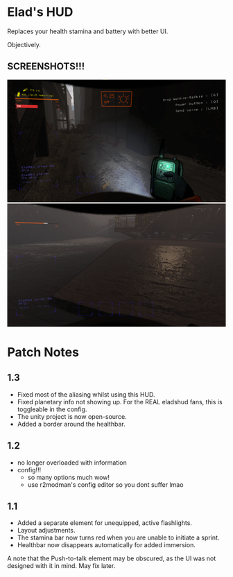 # Elad's HUD

Replaces your health stamina and battery with better UI. 

Objectively.

## SCREENSHOTS!!!

![screen shot 1](https://raw.githubusercontent.com/EladNLG/EladsHUD/main/assets/screenshot1.png)
![screen shot 2](https://raw.githubusercontent.com/EladNLG/EladsHUD/main/assets/screenshot2.png)

# Patch Notes

## 1.3

- Fixed most of the aliasing whilst using this HUD.
- Fixed planetary info not showing up. For the REAL eladshud fans, this is toggleable in the config.
- The unity project is now open-source.
- Added a border around the healthbar.

## 1.2

- no longer overloaded with information
- config!!!
  - so many options much wow!
  - use r2modman's config editor so you dont suffer lmao

## 1.1

- Added a separate element for unequipped, active flashlights.
- Layout adjustments.
- The stamina bar now turns red when you are unable to initiate a sprint.
- Healthbar now disappears automatically for added immersion.

A note that the Push-to-talk element may be obscured, as the UI was not designed with it in mind. May fix later.